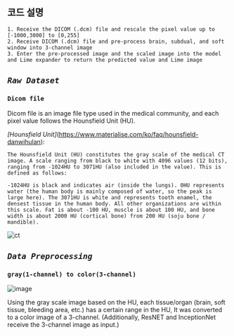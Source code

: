 
## 코드 설명
    1. Receive the DICOM (.dcm) file and rescale the pixel value up to [-1000,3000] to [0,255]
    2. Receive DICOM (.dcm) file and pre-process brain, subdual, and soft window into 3-channel image
    3. Enter the pre-processed image and the scaled image into the model and Lime expander to return the predicted value and Lime image

## *```Raw Dataset```*
### ```Dicom file```

Dicom file is an image file type used in the medical community, and each pixel value follows the Hounsfield Unit (HU).

*[Hounsfield Unit]*(https://www.materialise.com/ko/faq/hounsfield-danwihulan):
```
The Hounsfield Unit (HU) constitutes the gray scale of the medical CT image. A scale ranging from black to white with 4096 values (12 bits), ranging from -1024HU to 3071HU (also included in the value). This is defined as follows:

-1024HU is black and indicates air (inside the lungs). 0HU represents water (the human body is mainly composed of water, so the peak is large here). The 3071HU is white and represents tooth enamel, the densest tissue in the human body. All other organizations are within this scale. Fat is about -100 HU, muscle is about 100 HU, and bone width is about 2000 HU (cortical bone) from 200 HU (soju bone / mandible).
```
![ct](https://user-images.githubusercontent.com/53938323/179692161-43f0c064-423b-4bc7-ae50-13530074d16a.gif)


## *```Data Preprocessing```*
### ```gray(1-channel) to color(3-channel)```


![image](https://user-images.githubusercontent.com/53938323/179885090-90a08fde-4674-47c3-9ad1-19ba859c06c9.png)

Using the gray scale image based on the HU, each tissue/organ (brain, soft tissue, bleeding area, etc.) has a certain range in the HU,
It was converted to a color image of a 3-channel. (Additionally, ResNET and InceptionNet receive the 3-channel image as input.)

